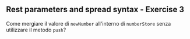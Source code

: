 ## Rest parameters and spread syntax - Exercise 3

Come mergiare il valore di `newNumber` all'interno di `numberStore` senza utilizzare il metodo `push`?